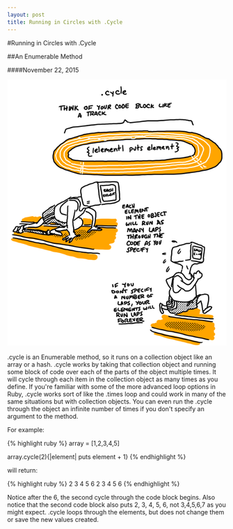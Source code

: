 ```yaml
---
layout: post
title: Running in Circles with .Cycle
---
```


#Running in Circles with .Cycle

##An Enumerable Method

####November 22, 2015

![Enumerable Illustration](/imgs/enumerable-illustration.png)

.cycle is an Enumerable method, so it runs on a collection object like an array or a hash. .cycle works by taking that collection object and running some block of code over each of the parts of the object multiple times. It will cycle through each item in the collection object as many times as you define. If you're familiar with some of the more advanced loop options in Ruby, .cycle works sort of like the .times loop and could work in many of the same situations but with collection objects. You can even run the .cycle through the object an infinite number of times if you don't specify an argument to the method.

For example:

{% highlight ruby %}
array = [1,2,3,4,5]

array.cycle(2){|element| puts element + 1}
{% endhighlight %}

will return:

{% highlight ruby %}
2
3
4
5
6
2
3
4
5
6
{% endhighlight %}

Notice after the 6, the second cycle through the code block begins. Also notice that the second code block also puts 2, 3, 4, 5, 6, not 3,4,5,6,7 as you might expect. .cycle loops through the elements, but does not change them or save the new values created.


